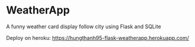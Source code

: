 # WeatherApp
A funny weather card display follow city using Flask and SQLite

Deploy on heroku: https://hungthanh95-flask-weatherapp.herokuapp.com/

